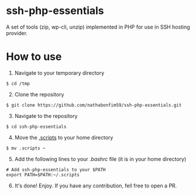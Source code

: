 # ssh-php-essentials
A  set of tools (zip, wp-cli, unzip) implemented in PHP for use in SSH hosting provider.

# How to use
1. Navigate to your temporary directory
```
$ cd /tmp
```

2. Clone the repository
```
$ git clone https://github.com/nathabonfim59/ssh-php-essentials.git
```

3. Navigate to the repository
```
$ cd ssh-php-essentials
```

4. Move the [.scripts](.scripts) to your home directory
```
$ mv .scripts ~
```

5. Add the following lines to your *.bashrc* file (it is in your home directory)
```
# Add ssh-php-essentials to your $PATH
export PATH=$PATH:~/.scripts
```

6. It's done! Enjoy. If you have any contribution, fell free to open a PR.
